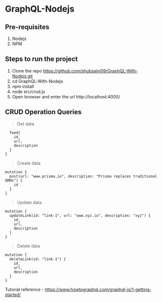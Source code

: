# GraphQL-Nodejs

## Pre-requisites

1) Nodejs
2) NPM

## Steps to run the project

1) Clone the repo https://github.com/shubsaini09/GraphQL-With-Nodejs.git
2) cd GraphQL-With-Nodejs
3) npm install
4) node src/crud.js
5) Open browser and enter the url http://localhost:4000/

## CRUD Operation Queries

> Get data

```query {
  feed{
    id,
    url,
    description
  }
}
```

> Create data

```
mutation {
  post(url: "www.prisma.io", description: "Prisma replaces traditional ORMs") {
    id
  }
}
```

> Update data

```
mutation {
  updateLink(id: "link-1", url: "www.xyz.io", description: "xyz") {
    id,
    url,
    description
  }
}
```

> Delete data

```
mutation {
  deleteLink(id: "link-1") {
    id,
    url,
    description
  }
}
```

Tutorial reference - https://www.howtographql.com/graphql-js/1-getting-started/
